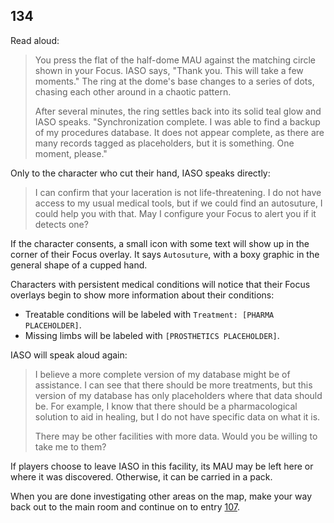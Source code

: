 ## 134

Read aloud:

> You press the flat of the half-dome MAU against the matching circle shown in your Focus.
> IASO says, "Thank you.  This will take a few moments."
> The ring at the dome's base changes to a series of dots, chasing each other around in a chaotic pattern.
>
> After several minutes, the ring settles back into its solid teal glow and IASO speaks.
> "Synchronization complete.
> I was able to find a backup of my procedures database.
> It does not appear complete, as there are many records tagged as placeholders, but it is something.
> One moment, please."

Only to the character who cut their hand, IASO speaks directly:

> I can confirm that your laceration is not life-threatening.
> I do not have access to my usual medical tools, but if we could find an autosuture, I could help you with that.
> May I configure your Focus to alert you if it detects one?

If the character consents, a small icon with some text will show up in the corner of their Focus overlay.
It says `Autosuture`, with a boxy graphic in the general shape of a cupped hand.

Characters with persistent medical conditions will notice that their Focus overlays begin to show more information about their conditions:

* Treatable conditions will be labeled with `Treatment: [PHARMA PLACEHOLDER]`.
* Missing limbs will be labeled with `[PROSTHETICS PLACEHOLDER]`.

IASO will speak aloud again:

> I believe a more complete version of my database might be of assistance.
> I can see that there should be more treatments, but this version of my database has only placeholders where that data should be.
> For example, I know that there should be a pharmacological solution to aid in healing, but I do not have specific data on what it is.
>
> There may be other facilities with more data.
> Would you be willing to take me to them?

If players choose to leave IASO in this facility, its MAU may be left here or where it was discovered.
Otherwise, it can be carried in a pack.

When you are done investigating other areas on the map, make your way back out to the main room and continue on to entry [107](107-lab.md).
